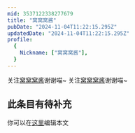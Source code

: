 ```yaml
---
mid: 3537122338277679
title: "窝窝窝酱"
pubDate: "2024-11-04T11:22:15.295Z"
updatedDate: "2024-11-04T11:22:15.295Z"
profile:
  {
    Nickname: ["窝窝窝酱"],
  }
---
```


关注[窝窝窝酱](https://space.bilibili.com/3537122338277679)谢谢喵~ 关注[窝窝窝酱](https://space.bilibili.com/3537122338277679)谢谢喵~

## 此条目有待补充
你可以在[这里](https://github.com/Yuhanawa/VTuber.ICU-Content/edit/master/v/窝窝窝酱/index.md)编辑本文
